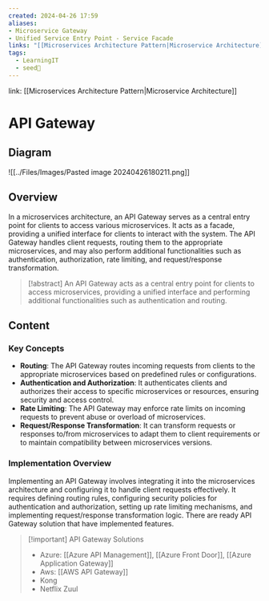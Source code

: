 ```yaml
---
created: 2024-04-26 17:59
aliases: 
- Microservice Gateway 
- Unified Service Entry Point - Service Facade
links: "[[Microservices Architecture Pattern|Microservice Architecture]]"
tags:
  - LearningIT
  - seed🌱
---
```

link: [[Microservices Architecture Pattern|Microservice Architecture]]

# API Gateway

## Diagram

![[../Files/Images/Pasted image 20240426180211.png]]

## Overview

In a microservices architecture, an API Gateway serves as a central entry point for clients to access various microservices. It acts as a facade, providing a unified interface for clients to interact with the system. The API Gateway handles client requests, routing them to the appropriate microservices, and may also perform additional functionalities such as authentication, authorization, rate limiting, and request/response transformation.

> [!abstract] 
> An API Gateway acts as a central entry point for clients to access microservices, providing a unified interface and performing additional functionalities such as authentication and routing.

## Content

### Key Concepts

- **Routing**: The API Gateway routes incoming requests from clients to the appropriate microservices based on predefined rules or configurations.
- **Authentication and Authorization**: It authenticates clients and authorizes their access to specific microservices or resources, ensuring security and access control.
- **Rate Limiting**: The API Gateway may enforce rate limits on incoming requests to prevent abuse or overload of microservices.
- **Request/Response Transformation**: It can transform requests or responses to/from microservices to adapt them to client requirements or to maintain compatibility between microservices versions.


### Implementation Overview

Implementing an API Gateway involves integrating it into the microservices architecture and configuring it to handle client requests effectively. It requires defining routing rules, configuring security policies for authentication and authorization, setting up rate limiting mechanisms, and implementing request/response transformation logic. There are ready API Gateway solution that have implemented features.


> [!important] API Gateway Solutions
> - Azure:  [[Azure API Management]], [[Azure Front Door]], [[Azure Application Gateway]]
> - Aws: [[AWS API Gateway]]
> - Kong
> - Netflix Zuul





